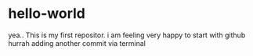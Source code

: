 # hello-world
yea.. This is my first repositor.
i am feeling very happy to start with github
hurrah adding another commit via terminal

